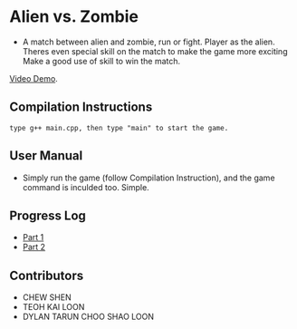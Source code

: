 # Alien vs. Zombie
- A match between alien and zombie, run or fight. Player as the alien. Theres even special skill on the match to make the game more exciting
  Make a good use of skill to win the match.
  
[Video Demo](https://youtu.be/1kPX0-3CJNQ).

## Compilation Instructions
```
type g++ main.cpp, then type "main" to start the game.
```

## User Manual
- Simply run the game (follow Compilation Instruction), and the game command is inculded too. Simple.


## Progress Log
- [Part 1](PART1.md)
- [Part 2](PART2.md)

## Contributors
- CHEW SHEN
- TEOH KAI LOON
- DYLAN TARUN CHOO SHAO LOON

